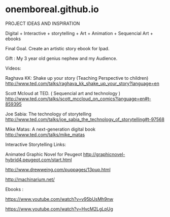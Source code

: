 # onemboreal.github.io

PROJECT IDEAS AND INSPIRATION

Digital + Interactive + storytelling + Art + Animation + Sequencial Art + ebooks

Final Goal. Create an artistic story ebook for Ipad.

Gift : My 3 year old genius nephew and my Audience. 


Videos:

Raghava KK: Shake up your story (Teaching Perspective to children) http://www.ted.com/talks/raghava_kk_shake_up_your_story?language=en

Scott Mcloud at TED. ( Sequencial art and technology ) http://www.ted.com/talks/scott_mccloud_on_comics?language=en#t-859395

Joe Sabia: The technology of storytelling http://www.ted.com/talks/joe_sabia_the_technology_of_storytelling#t-97568

Mike Matas: A next-generation digital book http://www.ted.com/talks/mike_matas

Interactive Storytelling Links:

Animated Graphic Novel for Peugeot http://graphicnovel-hybrid4.peugeot.com/start.html

http://www.drewweing.com/puppages/13pup.html

http://machinarium.net/

Ebooks :

https://www.youtube.com/watch?v=v95bUsMh9nw

https://www.youtube.com/watch?v=HvcM2LgLpUg


